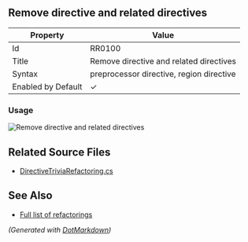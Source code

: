 ## Remove directive and related directives

| Property           | Value                                    |
| ------------------ | ---------------------------------------- |
| Id                 | RR0100                                   |
| Title              | Remove directive and related directives  |
| Syntax             | preprocessor directive, region directive |
| Enabled by Default | &#x2713;                                 |

### Usage

![Remove directive and related directives](../../images/refactorings/RemoveDirectiveAndRelatedDirectives.png)

## Related Source Files

* [DirectiveTriviaRefactoring.cs](../../src/Refactorings/CSharp/Refactorings/DirectiveTriviaRefactoring.cs)

## See Also

* [Full list of refactorings](Refactorings.md)

*\(Generated with [DotMarkdown](http://github.com/JosefPihrt/DotMarkdown)\)*